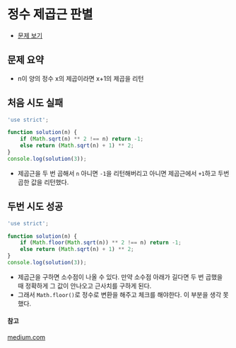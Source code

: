 # 정수 제곱근 판별

- [문제 보기](https://programmers.co.kr/learn/courses/30/lessons/12934?language=javascript)

## 문제 요약

- n이 양의 정수 x의 제곱이라면 x+1의 제곱을 리턴

## 처음 시도 실패

```javascript
'use strict';

function solution(n) {
    if (Math.sqrt(n) ** 2 !== n) return -1;
    else return (Math.sqrt(n) + 1) ** 2;
}
console.log(solution(3));
```

- 제곱근을 두 번 곱해서 `n` 아니면 `-1`을 리턴해버리고 아니면 제곱근에서 `+1`하고 두번 곱한 값을 리턴했다.

## 두번 시도 성공

```javascript
'use strict';

function solution(n) {
    if (Math.floor(Math.sqrt(n)) ** 2 !== n) return -1;
    else return (Math.sqrt(n) + 1) ** 2;
}
console.log(solution(3));
```

- 제곱근을 구하면 소수점이 나올 수 있다. 만약 소수점 아래가 길다면 두 번 곱했을 때 정확하게 그 값이 안나오고 근사치를 구하게 된다.
- 그래서 `Math.floor()`로 정수로 변환을 해주고 체크를 해야한다. 이 부분을 생각 못했다.

#### 참고
[medium.com](https://wooder2050.medium.com/%EC%95%8C%EA%B3%A0%EB%A6%AC%EC%A6%98-%EC%A0%95%EC%88%98-%EC%A0%9C%EA%B3%B1%EA%B7%BC-%ED%8C%90%EB%B3%84-javascript-d03ce82340a8)
